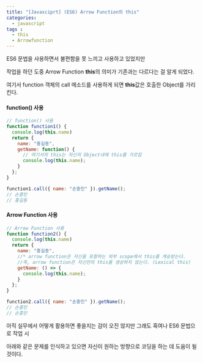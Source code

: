 ```yaml
---
title: "[Javasciprt] (ES6) Arrow Function의 this"
categories: 
  - javascript
tags : 
  - this
  - Arrowfunction
---
```


ES6 문법을 사용하면서 불편함을 못 느끼고 사용하고 있었지만

작업을 하던 도중 Arrow Function **this**의 의미가 기존과는 다르다는 걸 알게 되었다.

여기서 function 객체의 call 메소드를 사용하게 되면 **this**값은 호출한 Object를 가리킨다.

#### function() 사용
```js
// function() 사용
function function1() {
  console.log(this.name)
  return {
    name: "홍길동",
    getName: function() {
      // 여기서의 this는 자신의 Object내에 this를 가르킴
      console.log(this.name);
    }
  };
}

function1.call({ name: "손흥민" }).getName();
// 손흥민
// 홍길동
```

#### Arrow Function 사용

```js
// Arrow Function 사용
function function2() {
  console.log(this.name)
  return {
    name: "홍길동",
    //* arrow function은 자신을 포함하는 외부 scope에서 this를 계승받는다.
    //즉, arrow function은 자신만의 this를 생성하지 않는다. (Lexical this)
    getName: () => {
      console.log(this.name);
    }
  };
}

function2.call({ name: "손흥민" }).getName();
// 손흥민
// 손흥민
```

아직 실무에서 어떻게 활용하면 좋을지는 감이 오진 않지만 그래도 혹여나 ES6 문법으로 작업 시

아래와 같은 문제를 인식하고 있으면 자신이 원하는 방향으로 코딩을 하는 데 도움이 될 것이다.